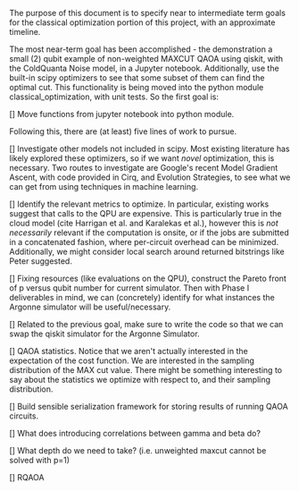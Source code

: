 The purpose of this document is to specify near to intermediate term goals for the classical optimization portion of this project, with an approximate timeline.

The most near-term goal has been accomplished - the demonstration a small (2) qubit example of non-weighted MAXCUT QAOA using qiskit, with the ColdQuanta Noise model, in a Jupyter notebook. Additionally, use the built-in scipy optimizers to see that some subset of them can find the optimal cut. This functionality is being moved into the python module classical_optimization, with unit tests. So the first goal is:

[] Move functions from jupyter notebook into python module.  

Following this, there are (at least) five lines of work to pursue. 

[] Investigate other models not included in scipy. Most existing literature has likely explored these optimizers, so if we want _novel_ optimization, this is necessary. Two routes to investigate are Google's recent Model Gradient Ascent, with code provided in Cirq, and Evolution Strategies, to see what we can get from using techniques in machine learning.

[] Identify the relevant metrics to optimize. In particular, existing works suggest that calls to the QPU are expensive. This is particularly true in the cloud model (cite Harrigan et al. and Karalekas et al.), however this is _not necessarily_ relevant if the computation is onsite, or if the jobs are submitted in a concatenated fashion, where per-circuit overhead can be minimized. Additionally, we might consider local search around returned bitstrings like Peter suggested.

[] Fixing resources (like evaluations on the QPU), construct the Pareto front of p versus qubit number for current simulator. Then with Phase I deliverables in mind, we can (concretely) identify for what instances the Argonne simulator will be useful/necessary.

[] Related to the previous goal, make sure to write the code so that we can swap the qiskit simulator for the Argonne Simulator.

[] QAOA statistics. Notice that we aren't actually interested in the expectation of the cost function. We are interested in the sampling distribution of the MAX cut value. There might be something interesting to say about the statistics we optimize with respect to, and their sampling distribution.

[] Build sensible serialization framework for storing results of running QAOA circuits.

[] What does introducing correlations between gamma and beta do?

[] What depth do we need to take? (i.e. unweighted maxcut cannot be solved with p=1)

[] RQAOA


